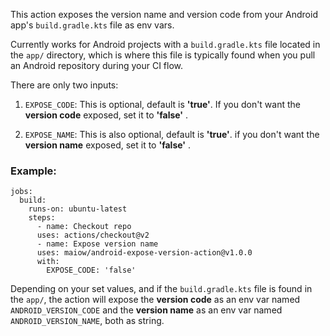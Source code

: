 
This action exposes the version name and version code from your Android app's `build.gradle.kts` file as env vars.

Currently works for Android projects with a `build.gradle.kts` file located in the `app/` directory, which is where this file is typically found when you pull an Android repository during your CI flow.

There are only two inputs:

1. `EXPOSE_CODE`: This is optional, default is **'true'**. If you don't want the **version code** exposed, set it to **'false'** .

2. `EXPOSE_NAME`: This is also optional, default is **'true'**. if you don't want the **version name** exposed, set it to **'false'** .

### Example:
~~~~~~~
jobs:
  build:
    runs-on: ubuntu-latest
    steps:
      - name: Checkout repo
      uses: actions/checkout@v2
      - name: Expose version name
      uses: maiow/android-expose-version-action@v1.0.0
      with:
        EXPOSE_CODE: 'false'
~~~~~~~
Depending on your set values, and if the `build.gradle.kts` file is found in the `app/`, the action will expose the **version code** as an env var named `ANDROID_VERSION_CODE` and the **version name** as an env var named `ANDROID_VERSION_NAME`, both as string.
